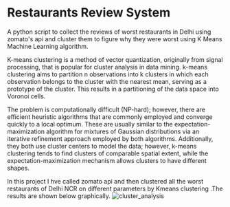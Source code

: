 # Restaurants Review System
A python script to collect the reviews of worst restaurants in Delhi using zomato's api and cluster them to figure why they were worst using K Means Machine Learning algorithm.

K-means clustering is a method of vector quantization, originally from signal processing, that is popular for cluster analysis in data mining. k-means clustering aims to partition n observations into k clusters in which each observation belongs to the cluster with the nearest mean, serving as a prototype of the cluster. This results in a partitioning of the data space into Voronoi cells.

The problem is computationally difficult (NP-hard); however, there are efficient heuristic algorithms that are commonly employed and converge quickly to a local optimum. These are usually similar to the expectation-maximization algorithm for mixtures of Gaussian distributions via an iterative refinement approach employed by both algorithms. Additionally, they both use cluster centers to model the data; however, k-means clustering tends to find clusters of comparable spatial extent, while the expectation-maximization mechanism allows clusters to have different shapes.

In this project I hve called zomato api and then clustered all the worst restaurants of Delhi NCR on different parameters by Kmeans clustering .The results are shown below graphically.
![cluster_analysis](https://cloud.githubusercontent.com/assets/18600300/22627306/bee692a8-ebe6-11e6-9ee0-68a102d56c9a.png)
